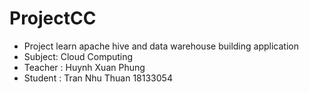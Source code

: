 # ProjectCC
- Project learn apache hive and data warehouse building application
- Subject: Cloud Computing
- Teacher : Huynh Xuan Phung 
- Student : Tran Nhu Thuan 18133054

